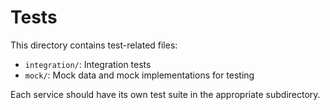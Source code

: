 # Tests

This directory contains test-related files:

- `integration/`: Integration tests
- `mock/`: Mock data and mock implementations for testing

Each service should have its own test suite in the appropriate subdirectory.
